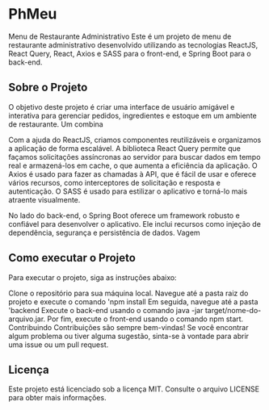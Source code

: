 # PhMeu

Menu de Restaurante Administrativo
Este é um projeto de menu de restaurante administrativo desenvolvido utilizando as tecnologias ReactJS, React Query, React, Axios e SASS para o front-end, e Spring Boot para o back-end.

## Sobre o Projeto

O objetivo deste projeto é criar uma interface de usuário amigável e interativa para gerenciar pedidos, ingredientes e estoque em um ambiente de restaurante. Um combina

Com a ajuda do ReactJS, criamos componentes reutilizáveis e organizamos a aplicação de forma escalável. A biblioteca React Query permite que façamos solicitações assíncronas ao servidor para buscar dados em tempo real e armazená-los em cache, o que aumenta a eficiência da aplicação. O Axios é usado para fazer as chamadas à API, que é fácil de usar e oferece vários recursos, como interceptores de solicitação e resposta e autenticação. O SASS é usado para estilizar o aplicativo e torná-lo mais atraente visualmente.

No lado do back-end, o Spring Boot oferece um framework robusto e confiável para desenvolver o aplicativo. Ele inclui recursos como injeção de dependência, segurança e persistência de dados. Vagem

## Como executar o Projeto

Para executar o projeto, siga as instruções abaixo:

Clone o repositório para sua máquina local.
Navegue até a pasta raiz do projeto e execute o comando 'npm install
Em seguida, navegue até a pasta 'backend
Execute o back-end usando o comando java -jar target/nome-do-arquivo.jar.
Por fim, execute o front-end usando o comando npm start.
Contribuindo
Contribuições são sempre bem-vindas! Se você encontrar algum problema ou tiver alguma sugestão, sinta-se à vontade para abrir uma issue ou um pull request.

## Licença

Este projeto está licenciado sob a licença MIT. Consulte o arquivo LICENSE para obter mais informações.
